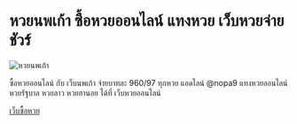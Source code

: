 # หวยนพเก้า ซื้อหวยออนไลน์ แทงหวย เว็บหวยจ่ายชัวร์

![หวยนพเก้า](https://nopa9.com/wp-content/uploads/2023/10/profile-01-nd-png.png)

ซื้อหวยออนไลน์ กับ เว็บนพเก้า จ่ายบาทละ 960/97 ทุกหวย แอดไลน์ @nopa9 แทงหวยออนไลน์ หวยรัฐบาล หวยลาว หวยฮานอย ได้ที่ เว็บหวยออนไลน์

[เว็บซื้อหวย](https://nopa9.com/)


